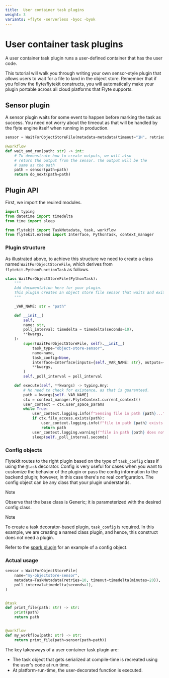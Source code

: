 ```yaml
---
title:  User container task plugins
weight: 3
variants: +flyte -serverless -byoc -byok
---
```


# User container task plugins

A user container task plugin runs a user-defined container that has the user code.

This tutorial will walk you through writing your own sensor-style plugin that allows users to wait for a file to land in the object store. Remember that if you follow the flyte/flytekit constructs, you will automatically make your plugin portable across all cloud platforms that Flyte supports.

## Sensor plugin

A sensor plugin waits for some event to happen before marking the task as success. You need not worry about the timeout as that will be handled by the flyte engine itself when running in production.

```python
sensor = WaitForObjectStoreFile(metadata=metadata(timeout="1H", retries=10))

@workflow
def wait_and_run(path: str) -> int:
    # To demonstrate how to create outputs, we will also
    # return the output from the sensor. The output will be the
    # same as the path
    path = sensor(path=path)
    return do_next(path=path)
```

## Plugin API

First, we import the reuired modules.

```python
import typing
from datetime import timedelta
from time import sleep

from flytekit import TaskMetadata, task, workflow
from flytekit.extend import Interface, PythonTask, context_manager
```

### Plugin structure

As illustrated above, to achieve this structure we need to create a class named `WaitForObjectStoreFile`, which
derives from `flytekit.PythonFunctionTask` as follows.

```python
class WaitForObjectStoreFile(PythonTask):
    """
    Add documentation here for your plugin.
    This plugin creates an object store file sensor that waits and exits only when the file exists.
    """

    _VAR_NAME: str = "path"

    def __init__(
        self,
        name: str,
        poll_interval: timedelta = timedelta(seconds=10),
        **kwargs,
    ):
        super(WaitForObjectStoreFile, self).__init__(
            task_type="object-store-sensor",
            name=name,
            task_config=None,
            interface=Interface(inputs={self._VAR_NAME: str}, outputs={self._VAR_NAME: str}),
            **kwargs,
        )
        self._poll_interval = poll_interval

    def execute(self, **kwargs) -> typing.Any:
        # No need to check for existence, as that is guaranteed.
        path = kwargs[self._VAR_NAME]
        ctx = context_manager.FlyteContext.current_context()
        user_context = ctx.user_space_params
        while True:
            user_context.logging.info(f"Sensing file in path {path}...")
            if ctx.file_access.exists(path):
                user_context.logging.info(f"file in path {path} exists!")
                return path
            user_context.logging.warning(f"file in path {path} does not exists!")
            sleep(self._poll_interval.seconds)
```

### Config objects

Flytekit routes to the right plugin based on the type of `task_config` class if using the `@task` decorator.
Config is very useful for cases when you want to customize the behavior of the plugin or pass the config information
to the backend plugin; however, in this case there's no real configuration. The config object can be any class that your
plugin understands.

> [!NOTE]
> Observe that the base class is Generic; it is parameterized with the desired config class.

> [!NOTE]
> To create a task decorator-based plugin, `task_config` is required.
> In this example, we are creating a named class plugin, and hence, this construct does not need a plugin.

Refer to the [spark plugin](https://github.com/flyteorg/flytekit/tree/master/plugins/flytekit-spark) for an example of a config object.

### Actual usage

```python
sensor = WaitForObjectStoreFile(
    name="my-objectstore-sensor",
    metadata=TaskMetadata(retries=10, timeout=timedelta(minutes=20)),
    poll_interval=timedelta(seconds=1),
)


@task
def print_file(path: str) -> str:
    print(path)
    return path


@workflow
def my_workflow(path: str) -> str:
    return print_file(path=sensor(path=path))
```

The key takeaways of a user container task plugin are:

* The task object that gets serialized at compile-time is recreated using the user's code at run time.
* At platform-run-time, the user-decorated function is executed.
